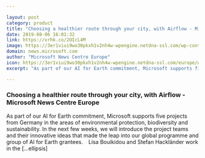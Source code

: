 ```yaml
---

layout: post
category: product
title: "Choosing a healthier route through your city, with Airflow - Microsoft News Centre Europe"
date: 2019-08-06 16:01:32
link: https://vrhk.co/2OIcL4M
image: https://3er1viui9wo30pkxh1v2nh4w-wpengine.netdna-ssl.com/wp-content/uploads/prod/sites/93/2019/08/dawn-forest-grass-347134-1024x683.jpg
domain: news.microsoft.com
author: "Microsoft News Centre Europe"
icon: https://3er1viui9wo30pkxh1v2nh4w-wpengine.netdna-ssl.com/europe/wp-content/themes/microsoft-news-center-2016/assets/img/site-icon.png
excerpt: "As part of our AI for Earth commitment, Microsoft supports five projects from Germany in the areas of environmental protection, biodiversity and sustainability. In the next few weeks, we will introduce the project teams and their innovative ideas that made the leap into our global programme and group of AI for Earth grantees.    Lisa Bouikidou and Stefan Hackländer work in the […ellipsis]"

---
```


### Choosing a healthier route through your city, with Airflow - Microsoft News Centre Europe

As part of our AI for Earth commitment, Microsoft supports five projects from Germany in the areas of environmental protection, biodiversity and sustainability. In the next few weeks, we will introduce the project teams and their innovative ideas that made the leap into our global programme and group of AI for Earth grantees.    Lisa Bouikidou and Stefan Hackländer work in the […ellipsis]